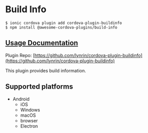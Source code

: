 # Build Info

```text
$ ionic cordova plugin add cordova-plugin-buildinfo
$ npm install @awesome-cordova-plugins/build-info
```

## [Usage Documentation](https://danielsogl.gitbook.io/awesome-cordova-plugins/plugins/build-info/)

Plugin Repo: [https://github.com/lynrin/cordova-plugin-buildinfo](https://github.com/lynrin/cordova-plugin-buildinfo)

This plugin provides build information.

## Supported platforms

* Android
  * iOS
  * Windows
  * macOS
  * browser
  * Electron

